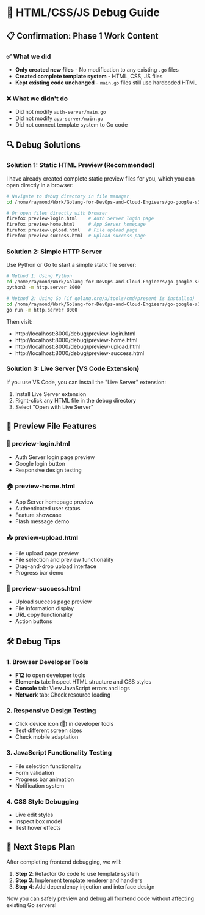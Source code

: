 # 🔧 HTML/CSS/JS Debug Guide

## 📋 Confirmation: Phase 1 Work Content

### ✅ What we did
- **Only created new files** - No modification to any existing `.go` files
- **Created complete template system** - HTML, CSS, JS files
- **Kept existing code unchanged** - `main.go` files still use hardcoded HTML

### ❌ What we didn't do  
- Did not modify `auth-server/main.go`
- Did not modify `app-server/main.go`
- Did not connect template system to Go code

## 🔍 Debug Solutions

### Solution 1: Static HTML Preview (Recommended)

I have already created complete static preview files for you, which you can open directly in a browser:

```bash
# Navigate to debug directory in file manager
cd /home/raymond/Work/Golang-for-DevOps-and-Cloud-Engieers/go-google-s3-uploader/debug

# Or open files directly with browser
firefox preview-login.html    # Auth Server login page
firefox preview-home.html     # App Server homepage
firefox preview-upload.html   # File upload page
firefox preview-success.html  # Upload success page
```

### Solution 2: Simple HTTP Server

Use Python or Go to start a simple static file server:

```bash
# Method 1: Using Python
cd /home/raymond/Work/Golang-for-DevOps-and-Cloud-Engieers/go-google-s3-uploader
python3 -m http.server 8000

# Method 2: Using Go (if golang.org/x/tools/cmd/present is installed)
cd /home/raymond/Work/Golang-for-DevOps-and-Cloud-Engieers/go-google-s3-uploader
go run -m http.server 8000
```

Then visit:
- http://localhost:8000/debug/preview-login.html
- http://localhost:8000/debug/preview-home.html  
- http://localhost:8000/debug/preview-upload.html
- http://localhost:8000/debug/preview-success.html

### Solution 3: Live Server (VS Code Extension)

If you use VS Code, you can install the "Live Server" extension:
1. Install Live Server extension
2. Right-click any HTML file in the debug directory
3. Select "Open with Live Server"

## 🎨 Preview File Features

### 📄 preview-login.html
- Auth Server login page preview
- Google login button
- Responsive design testing

### 🏠 preview-home.html  
- App Server homepage preview
- Authenticated user status
- Feature showcase
- Flash message demo

### 📤 preview-upload.html
- File upload page preview
- File selection and preview functionality
- Drag-and-drop upload interface
- Progress bar demo

### 🎉 preview-success.html
- Upload success page preview
- File information display
- URL copy functionality
- Action buttons

## 🛠️ Debug Tips

### 1. Browser Developer Tools
- **F12** to open developer tools
- **Elements** tab: Inspect HTML structure and CSS styles
- **Console** tab: View JavaScript errors and logs
- **Network** tab: Check resource loading

### 2. Responsive Design Testing
- Click device icon (📱) in developer tools
- Test different screen sizes
- Check mobile adaptation

### 3. JavaScript Functionality Testing
- File selection functionality
- Form validation
- Progress bar animation
- Notification system

### 4. CSS Style Debugging
- Live edit styles
- Inspect box model
- Test hover effects

## 📝 Next Steps Plan

After completing frontend debugging, we will:
1. **Step 2**: Refactor Go code to use template system
2. **Step 3**: Implement template renderer and handlers  
3. **Step 4**: Add dependency injection and interface design

Now you can safely preview and debug all frontend code without affecting existing Go servers!
